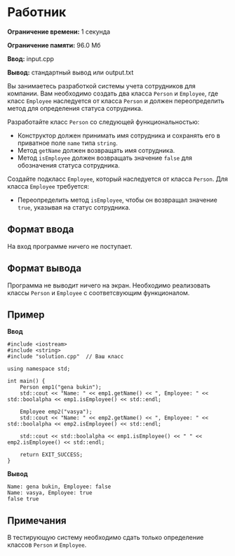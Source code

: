 # Работник

**Ограничение времени:** 1 секунда

**Ограничение памяти:** 96.0 Мб

**Ввод:** input.cpp

**Вывод:** стандартный вывод или output.txt

Вы занимаетесь разработкой системы учета сотрудников для компании. Вам необходимо создать два класса `Person` и `Employee`, где класс `Employee` наследуется от класса `Person` и должен переопределить метод для определения статуса сотрудника.

Разработайте класс `Person` со следующей функциональностью:

*   Конструктор должен принимать имя сотрудника и сохранять его в приватное поле `name` типа `string`.
*   Метод `getName` должен возвращать имя сотрудника.
*   Метод `isEmployee` должен возвращать значение `false` для обозначения статуса сотрудника.

Создайте подкласс `Employee`, который наследуется от класса `Person`. Для класса `Employee` требуется:

*   Переопределить метод `isEmployee`, чтобы он возвращал значение `true`, указывая на статус сотрудника.

## Формат ввода

На вход программе ничего не поступает.

## Формат вывода

Программа не выводит ничего на экран. Необходимо реализовать классы `Person` и `Employee` с соответсвующим функционалом.

## Пример

**Ввод**

```
#include <iostream>
#include <string>
#include "solution.cpp"  // Ваш класс

using namespace std;

int main() {
    Person emp1("gena bukin");
    std::cout << "Name: " << emp1.getName() << ", Employee: " << std::boolalpha << emp1.isEmployee() << std::endl;

    Employee emp2("vasya");
    std::cout << "Name: " << emp2.getName() << ", Employee: " << std::boolalpha << emp2.isEmployee() << std::endl;

    std::cout << std::boolalpha << emp1.isEmployee() << " " << emp2.isEmployee() << std::endl;

    return EXIT_SUCCESS;
}
```

**Вывод**

```
Name: gena bukin, Employee: false
Name: vasya, Employee: true
false true
```

## Примечания

В тестирующую систему необходимо сдать только определение классов `Person` и `Employee`.